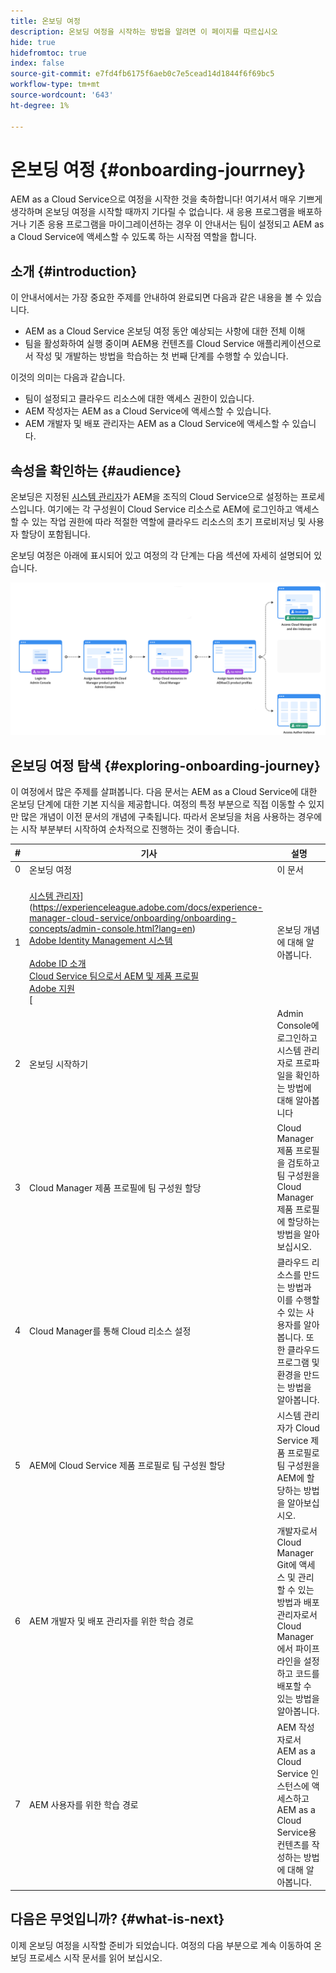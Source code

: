 ```yaml
---
title: 온보딩 여정
description: 온보딩 여정을 시작하는 방법을 알려면 이 페이지를 따르십시오
hide: true
hidefromtoc: true
index: false
source-git-commit: e7fd4fb6175f6aeb0c7e5cead14d1844f6f69bc5
workflow-type: tm+mt
source-wordcount: '643'
ht-degree: 1%

---
```


# 온보딩 여정 {#onboarding-jourrney}

AEM as a Cloud Service으로 여정을 시작한 것을 축하합니다! 여기셔서 매우 기쁘게 생각하며 온보딩 여정을 시작할 때까지 기다릴 수 없습니다. 새 응용 프로그램을 배포하거나 기존 응용 프로그램을 마이그레이션하는 경우 이 안내서는 팀이 설정되고 AEM as a Cloud Service에 액세스할 수 있도록 하는 시작점 역할을 합니다.

## 소개 {#introduction}

이 안내서에서는 가장 중요한 주제를 안내하여 완료되면 다음과 같은 내용을 볼 수 있습니다.

* AEM as a Cloud Service 온보딩 여정 동안 예상되는 사항에 대한 전체 이해
* 팀을 활성화하여 실행 중이며 AEM용 컨텐츠를 Cloud Service 애플리케이션으로서 작성 및 개발하는 방법을 학습하는 첫 번째 단계를 수행할 수 있습니다.

이것의 의미는 다음과 같습니다.

* 팀이 설정되고 클라우드 리소스에 대한 액세스 권한이 있습니다.
* AEM 작성자는 AEM as a Cloud Service에 액세스할 수 있습니다.
* AEM 개발자 및 배포 관리자는 AEM as a Cloud Service에 액세스할 수 있습니다.


## 속성을 확인하는 {#audience}

온보딩은 지정된 [시스템 관리자](https://experienceleague.adobe.com/docs/experience-manager-cloud-service/onboarding/onboarding-concepts/system-administrator.html?lang=en)가 AEM을 조직의 Cloud Service으로 설정하는 프로세스입니다. 여기에는 각 구성원이 Cloud Service 리소스로 AEM에 로그인하고 액세스할 수 있는 작업 권한에 따라 적절한 역할에 클라우드 리소스의 초기 프로비저닝 및 사용자 할당이 포함됩니다.

온보딩 여정은 아래에 표시되어 있고 여정의 각 단계는 다음 섹션에 자세히 설명되어 있습니다.

![](/help/onboarding/onboarding-journey/assets/onboarding-journey.png)

## 온보딩 여정 탐색 {#exploring-onboarding-journey}

이 여정에서 많은 주제를 살펴봅니다. 다음 문서는 AEM as a Cloud Service에 대한 온보딩 단계에 대한 기본 지식을 제공합니다. 여정의 특정 부분으로 직접 이동할 수 있지만 많은 개념이 이전 문서의 개념에 구축됩니다. 따라서 온보딩을 처음 사용하는 경우에는 시작 부분부터 시작하여 순차적으로 진행하는 것이 좋습니다.

| # | 기사 | 설명 |
|---|---|---|
| 0 | 온보딩 여정 | 이 문서 |
| 1 | <br>[시스템 관리자](https://experienceleague.adobe.com/docs/experience-manager-cloud-service/onboarding/onboarding-concepts/system-administrator.html?lang=en)](https://experienceleague.adobe.com/docs/experience-manager-cloud-service/onboarding/onboarding-concepts/admin-console.html?lang=en)<br>[Adobe Identity Management 시스템](https://experienceleague.adobe.com/docs/experience-manager-cloud-service/onboarding/onboarding-concepts/ims.html?lang=en)<br>[](https://experienceleague.adobe.com/docs/experience-manager-cloud-service/onboarding/onboarding-concepts/adobe-id.html?lang=en)<br>[Adobe ID 소개](https://experienceleague.adobe.com/docs/experience-manager-cloud-service/onboarding/onboarding-concepts/cloud-manager-introduction.html?lang=en)<br>[Cloud Service 팀으로서 AEM 및 제품 프로필](https://experienceleague.adobe.com/docs/experience-manager-cloud-service/onboarding/onboarding-concepts/aem-cs-team-product-profiles.html?lang=en)<br>[Adobe 지원](https://experienceleague.adobe.com/docs/experience-manager-cloud-service/onboarding/onboarding-concepts/onboarding-help-resources.html?lang=en)<br>[ | 온보딩 개념에 대해 알아봅니다. |
| 2 | 온보딩 시작하기 | Admin Console에 로그인하고 시스템 관리자로 프로파일을 확인하는 방법에 대해 알아봅니다 |
| 3 | Cloud Manager 제품 프로필에 팀 구성원 할당 | Cloud Manager 제품 프로필을 검토하고 팀 구성원을 Cloud Manager 제품 프로필에 할당하는 방법을 알아보십시오. |
| 4 | Cloud Manager를 통해 Cloud 리소스 설정 | 클라우드 리소스를 만드는 방법과 이를 수행할 수 있는 사용자를 알아봅니다. 또한 클라우드 프로그램 및 환경을 만드는 방법을 알아봅니다. |
| 5 | AEM에 Cloud Service 제품 프로필로 팀 구성원 할당 | 시스템 관리자가 Cloud Service 제품 프로필로 팀 구성원을 AEM에 할당하는 방법을 알아보십시오. |
| 6 | AEM 개발자 및 배포 관리자를 위한 학습 경로 | 개발자로서 Cloud Manager Git에 액세스 및 관리할 수 있는 방법과 배포 관리자로서 Cloud Manager에서 파이프라인을 설정하고 코드를 배포할 수 있는 방법을 알아봅니다. |
| 7 | AEM 사용자를 위한 학습 경로 | AEM 작성자로서 AEM as a Cloud Service 인스턴스에 액세스하고 AEM as a Cloud Service용 컨텐츠를 작성하는 방법에 대해 알아봅니다. |

## 다음은 무엇입니까? {#what-is-next}

이제 온보딩 여정을 시작할 준비가 되었습니다. 여정의 다음 부분으로 계속 이동하여 온보딩 프로세스 시작 문서를 읽어 보십시오.